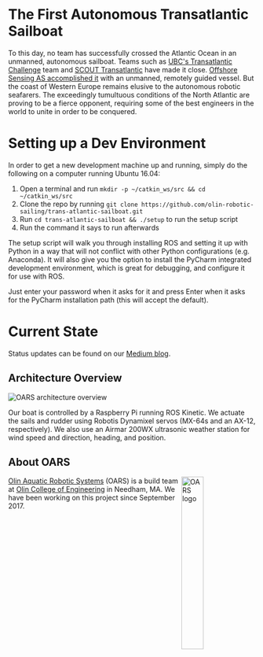# The First Autonomous Transatlantic Sailboat

To this day, no team has successfully crossed the Atlantic Ocean in an unmanned, autonomous sailboat. Teams such as
[UBC's Transatlantic Challenge](http://ubctransat.com/) team and [SCOUT Transatlantic](http://gotransat.com/) have made
it close. [Offshore Sensing AS accomplished it](https://www.digitaltrends.com/cool-tech/autonomous-sailboat-crosses-atlantic/) with an unmanned, remotely guided vessel. But the coast of Western Europe remains elusive to the autonomous robotic seafarers. The exceedingly tumultuous
conditions of the North Atlantic are proving to be a fierce opponent, requiring some of the best engineers in the world
to unite in order to be conquered.

# Setting up a Dev Environment

In order to get a new development machine up and running, simply do the following
on a computer running Ubuntu 16.04:

  1) Open a terminal and run `mkdir -p ~/catkin_ws/src && cd ~/catkin_ws/src`
  2) Clone the repo by running `git clone https://github.com/olin-robotic-sailing/trans-atlantic-sailboat.git`
  3) Run `cd trans-atlantic-sailboat && ./setup` to run the setup script
  4) Run the command it says to run afterwards

The setup script will walk you through installing ROS and setting it up with Python
in a way that will not conflict with other Python configurations (e.g. Anaconda).
It will also give you the option to install the PyCharm integrated development
environment, which is great for debugging, and configure it for use with ROS.

Just enter your password when it asks for it and press Enter when it asks for the
PyCharm installation path (this will accept the default).

# Current State

Status updates can be found on our [Medium blog](http://medium.com/oars).

## Architecture Overview

![OARS architecture overview](https://imgur.com/ZvtXZW5.png)

Our boat is controlled by a Raspberry Pi running ROS Kinetic. We actuate the sails and rudder using Robotis Dynamixel
servos (MX-64s and an AX-12, respectively). We also use an Airmar 200WX ultrasonic weather station for wind speed and
direction, heading, and position.

## About OARS
<img src="https://imgur.com/Y1towMB.png" alt="OARS logo" width="30%" align="right">

[Olin Aquatic Robotic Systems](https://www.olinaquabots.com/) (OARS) is a build team at [Olin College of Engineering](http://www.olin.edu/)
in Needham, MA. We have been working on this project since September 2017.
